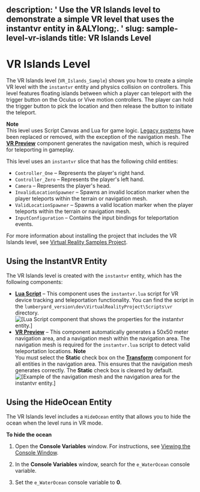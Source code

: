 description: ' Use the VR Islands level to demonstrate a simple VR level that uses
  the instantvr entity in &ALYlong;. '
slug: sample-level-vr-islands
title: VR Islands Level
---
# VR Islands Level<a name="sample-level-vr-islands"></a>

The VR Islands level \(`VR_Islands_Sample`\) shows you how to create a simple VR level with the `instantvr` entity and physics collision on controllers\. This level features floating islands between which a player can teleport with the trigger button on the Oculus or Vive motion controllers\. The player can hold the trigger button to pick the location and then release the button to initiate the teleport\.

**Note**  
This level uses Script Canvas and Lua for game logic\. [Legacy systems](https://docs.aws.amazon.com/lumberyard/latest/legacyreference/introduction.html) have been replaced or removed, with the exception of the navigation mesh\. The **[VR Preview](component-vrpreview-component.md)** component generates the navigation mesh, which is required for teleporting in gameplay\.

This level uses an `instantvr` slice that has the following child entities:
+ `Controller_One` – Represents the player's right hand\.
+ `Controller_Zero` – Represents the player's left hand\. 
+ `Camera` – Represents the player's head\. 
+ `InvalidLocationSpawner` – Spawns an invalid location marker when the player teleports within the terrain or navigation mesh\.
+ `ValidLocationSpawner` – Spawns a valid location marker when the player teleports within the terrain or navigation mesh\.
+ `InputConfiguration` – Contains the input bindings for teleportation events\.

For more information about installing the project that includes the VR Islands level, see [Virtual Reality Samples Project](sample-project-virtual-reality.md)\.

## Using the InstantVR Entity<a name="sample-level-vr-islands-using-instantvr-entity"></a>

The VR Islands level is created with the `instantvr` entity, which has the following components:
+ **[Lua Script](component-lua-script.md)** – This component uses the `instantvr.lua` script for VR device tracking and teleportation functionality\. You can find the script in the `lumberyard_version\dev\VirtualRealityProject\Scripts\vr` directory\.  
![\[Lua Script component that shows the properties for the instantvr entity.\]](/images/userguide/instantvr-lua-script-component-example.png)
+ **[VR Preview](component-vrpreview-component.md)** – This component automatically generates a 50x50 meter navigation area, and a navigation mesh within the navigation area\. The navigation mesh is required for the `instantvr.lua` script to detect valid teleportation locations\. 
**Note**  
You must select the **Static** check box on the **[Transform](component-transform.md)** component for all entities in the navigation area\. This ensures that the navigation mesh generates correctly\. The **Static** check box is cleared by default\.  
![\[Example of the navigation mesh and the navigation area for the instantvr entity.\]](/images/userguide/instantvr-navigation-area-navigation-mesh-example.png)

## Using the HideOcean Entity<a name="sample-level-vr-islands-using-hideocean-entity"></a>

The VR Islands level includes a `HideOcean` entity that allows you to hide the ocean when the level runs in VR mode\.

**To hide the ocean**

1. Open the **Console Variables** window\. For instructions, see [Viewing the Console Window](console-intro.md#viewing-the-console-window)\.

1. In the **Console Variables** window, search for the `e_WaterOcean` console variable\.

1. Set the `e_WaterOcean` console variable to **0**\.